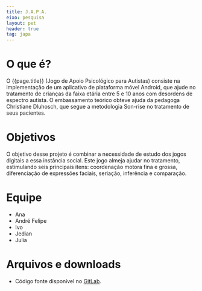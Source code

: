 ```yaml
---
title: J.A.P.A.
eixo: pesquisa
layout: pet
header: true
tag: japa
---
```


# O que é?

O {{page.title}} (Jogo de Apoio Psicológico para Autistas) consiste na implementação de um aplicativo de plataforma móvel Android, que ajude no tratamento de crianças da faixa etária entre 5 e 10 anos com desordens de espectro autista. O embassamento teórico obteve ajuda da pedagoga Christiane Dluhosch, que segue a metodologia Son-rise no tratamento de seus pacientes.

# Objetivos
O objetivo desse projeto é combinar a necessidade de estudo dos jogos digitais a essa instância social. Este jogo almeja ajudar no tratamento, estimulando seis principais itens: coordenação motora fina e grossa, diferenciação de expressões faciais, seriação, inferência e comparação.

# Equipe
* Ana
* André Felipe
* Ivo
* Jedian
* Julia


# Arquivos e downloads
* Código fonte disponível no [GitLab](https://gitlab.c3sl.ufpr.br/pet/).
